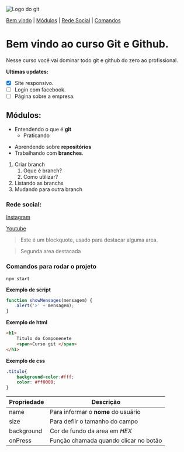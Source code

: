 ![Logo do git](https://encrypted-tbn0.gstatic.com/images?q=tbn:ANd9GcTO56twHdjk2bAIgztdFSadS0rnqy5poSFdKg&usqp=CAU)

[Bem vindo](#bem-vindo-ao-curso-git-e-github) |
[Módulos](#módulos) |
[Rede Social](#red-social) |
[Comandos](#comandos-para-rodar-o-projeto)
# Bem vindo ao curso Git e Github.
Nesse curso você vai dominar todo git e github do zero ao profissional.

**Ultimas updates:**
- [x] Site responsivo.
- [ ] Login com facebook.
- [ ] Página sobre a empresa.

## Módulos:
- Entendendo o que é **git**
    - Praticando
* Aprendendo sobre **repositórios**
* Trabalhando com **branches**.

1. Criar branch
    1. Oque é branch?
    2. Como utilizar?
2. Listando as branchs
3. Mudando para outra branch


### Rede social:
[Instagram](https://instagram.com/sujeitoprogramador)

[Youtube](https://youtube.com/c/sujeitoprogramador)

>Este é um blockquote, usado para destacar alguma area.

>Segunda area destacada


### Comandos para rodar o projeto
```
npm start
```

**Exemplo de script**
```js
function showMensages(mensagem) {
    alert('>' + mensagem);
}
```

**Exemplo de html**
```html
<h1>
    Titulo do Componenete
    <span>Curso git </span>
</h1>
```

**Exemplo de css**
```css
.titulo{
    background-color:#fff;
    color: #ff0000;
}
```

Propriedade | Descrição 
----------- | ---------
name | Para informar o **nome** do usuário
size | Para defiir o tamanho do campo
background | Cor de fundo da area em _HEX_
onPress | Função chamada quando clicar no botão

